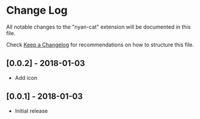 # Change Log
All notable changes to the "nyan-cat" extension will be documented in this file.

Check [Keep a Changelog](http://keepachangelog.com/) for recommendations on how to structure this file.

## [0.0.2] - 2018-01-03
- Add icon

## [0.0.1] - 2018-01-03
- Initial release